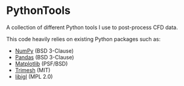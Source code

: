 # PythonTools
A collection of different Python tools I use to post-process CFD data.

This code heavily relies on existing Python packages such as:

- [NumPy](https://numpy.org) (BSD 3-Clause)
- [Pandas](https://pandas.pydata.org) (BSD 3-Clause)
- [Matplotlib](https://matplotlib.org) (PSF/BSD)
- [Trimesh](https://trimsh.org) (MIT)
- [libigl](https://libigl.github.io/) (MPL 2.0)
